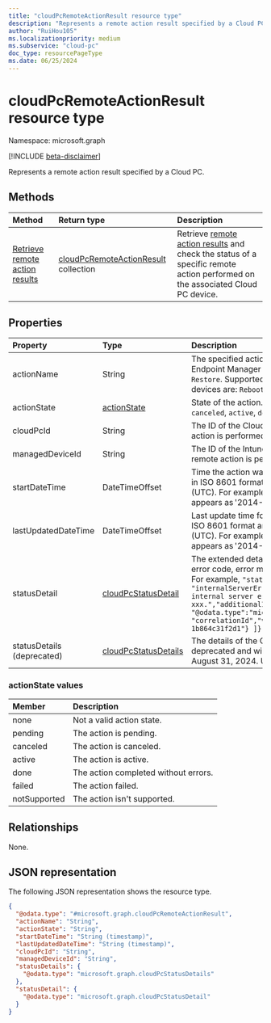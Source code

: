 ```yaml
---
title: "cloudPcRemoteActionResult resource type"
description: "Represents a remote action result specified by a Cloud PC."
author: "RuiHou105"
ms.localizationpriority: medium
ms.subservice: "cloud-pc"
doc_type: resourcePageType
ms.date: 06/25/2024
---
```


# cloudPcRemoteActionResult resource type

Namespace: microsoft.graph

[!INCLUDE [beta-disclaimer](../../includes/beta-disclaimer.md)]

Represents a remote action result specified by a Cloud PC.

## Methods

|Method|Return type|Description|
|:---|:---|:---|
|[Retrieve remote action results](../api/cloudpc-retrievecloudpcremoteactionresults.md)|[cloudPcRemoteActionResult](../resources/cloudpcremoteactionresult.md) collection|Retrieve [remote action results](../resources/cloudpcremoteactionresult.md) and check the status of a specific remote action performed on the associated Cloud PC device.|

## Properties

|Property|Type|Description|
|:---|:---|:---|
|actionName|String|The specified action. Supported values in the Microsoft Endpoint Manager portal are: `Reprovision`, `Resize`, `Restore`. Supported values in enterprise Cloud PC devices are: `Reboot`, `Rename`, `Reprovision`, `Troubleshoot`.|
|actionState|[actionState](#actionstate-values)|State of the action. Possible values are: `None`, `pending`, `canceled`, `active`, `done`, `failed`, `notSupported`. Read-only.|
|cloudPcId|String|The ID of the Cloud PC device on which the remote action is performed. Read-only.|
|managedDeviceId|String|The ID of the Intune managed device on which the remote action is performed. Read-only.|
|startDateTime|DateTimeOffset|Time the action was initiated. The Timestamp is shown in ISO 8601 format and Coordinated Universal Time (UTC). For example, midnight UTC on Jan 1, 2014 appears as '2014-01-01T00:00:00Z'.|
|lastUpdatedDateTime|DateTimeOffset|Last update time for action. The Timestamp is shown in ISO 8601 format and Coordinated Universal Time (UTC). For example, midnight UTC on Jan 1, 2014 appears as '2014-01-01T00:00:00Z'.|
|statusDetail|[cloudPcStatusDetail](../resources/cloudpcstatusdetail.md)|The extended details of the action status, including error code, error message, and additional information. For example, `"statusDetail": {"code": "internalServerError","message": "There was an internal server error. Please contact support xxx.","additionalInformation": [ { "@odata.type":"microsoft.graph.keyValuePair","name": "correlationId","value": "52367774-cfb7-4e9c-ab51-1b864c31f2d1"} ]}` |
|statusDetails (deprecated)|[cloudPcStatusDetails](../resources/cloudpcstatusdetails.md)|The details of the Cloud PC status. This property is deprecated and will no longer be supported effective August 31, 2024. Use statusDetail instead. |


### actionState values

|Member|Description|
|:---|:---|
|none|Not a valid action state.|
|pending|The action is pending.|
|canceled|The action is canceled.|
|active|The action is active.|
|done|The action completed without errors.|
|failed|The action failed.|
|notSupported|The action isn't supported.|

## Relationships

None.

## JSON representation

The following JSON representation shows the resource type.
<!-- {
  "blockType": "resource",
  "@odata.type": "microsoft.graph.cloudPcRemoteActionResult"
}
-->

``` json
{
  "@odata.type": "#microsoft.graph.cloudPcRemoteActionResult",
  "actionName": "String",
  "actionState": "String",
  "startDateTime": "String (timestamp)",
  "lastUpdatedDateTime": "String (timestamp)",
  "cloudPcId": "String",
  "managedDeviceId": "String",
  "statusDetails": {
    "@odata.type": "microsoft.graph.cloudPcStatusDetails"
  },
  "statusDetail": {
    "@odata.type": "microsoft.graph.cloudPcStatusDetail"
  }
}
```

